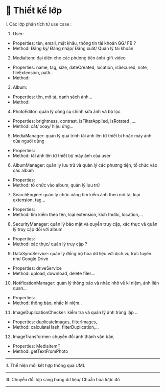 # 🧩 Thiết kế lớp
I. Các lớp phân tích từ use case :
1. User:
  - Properties: tên, email, mật khẩu, thông tin tài khoản GG/ FB ?
  - Method: Đăng ký/ Đăng nhập/ Đăng xuất/ Quản lý tài khoản

2. MediaItem: đại diện cho các phương tiện ảnh/ gif/ video
- Properties: name, tag, size, dateCreated, location, isSecured, note, fileExtension, path..
- Method:

3. Album:
- Properties: tên, mô tả, danh sách ảnh...
- Method:

4. PhotoEditor: quản lý công cụ chỉnh sửa ảnh và bộ lọc
- Properties: brightness, contrast, isFilterApplied, isRotated ,....
- Method: cắt/ xoay/ hiệu ứng...

5. MediaManager: quản lý quá trình tải ảnh lên từ thiết bị hoặc máy ảnh của người dùng
- Properties:
- Method: tải ảnh lên từ thiết bị/ máy ảnh của user

6. AlbumManager: quản lý lưu trữ và quản lý các phương tiện, tổ chức vào các album
- Properties:
- Method: tổ chức vào album, quản lý lưu trữ

7. SearchEngine: quản lý chức năng tìm kiếm ảnh theo mô tả, loại extension, tag...
- Properties:
- Method: tìm kiếm theo tên, loại extension, kích thước, location,...

8. SecurityManager: quản lý bảo mật và quyền truy cập, xác thực và quản lý truy cập đối với album
- Properties:
- Method: xác thực/ quản lý truy cập ?

9. DataSyncService: quản lý đồng bộ hóa dữ liệu với dịch vụ trực tuyến như Google Drive
- Properties: driveService
- Method: upload, download, delete files...

10. NotificationManager: quản lý thông báo và nhắc nhở về kỉ niệm, ảnh liên quan...
- Properties:
- Method: thông báo, nhắc kỉ niệm..

11. ImageDuplicationChecker: kiểm tra và quản lý ảnh trùng lặp ...
- Properties: duplicateImages, filterImages, 
- Method: calculateHash, filterDuplication,...

12. ImageTransformer: chuyển đổi ảnh thành văn bản,
- Properties: MediaItem[]
- Method: getTextFromPhoto

___

II. Thể hiện mối kết hợp thông qua UML


___

III. Chuyển đổi lớp sang bảng dữ liệu/ Chuẩn hóa lược đồ


___

